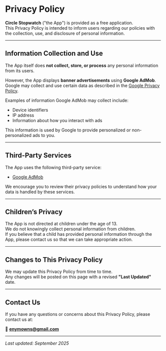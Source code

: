 # Privacy Policy

**Circle Stopwatch** ("the App") is provided as a free application.  
This Privacy Policy is intended to inform users regarding our policies with the collection, use, and disclosure of personal information.

---

## Information Collection and Use
The App itself does **not collect, store, or process** any personal information from its users.  

However, the App displays **banner advertisements** using **Google AdMob**.  
Google may collect and use certain data as described in the [Google Privacy Policy](https://policies.google.com/privacy).

Examples of information Google AdMob may collect include:

- Device identifiers  
- IP address  
- Information about how you interact with ads  

This information is used by Google to provide personalized or non-personalized ads to you.

---

## Third-Party Services
The App uses the following third-party service:

- [Google AdMob](https://support.google.com/admob/answer/6128543?hl=en)  

We encourage you to review their privacy policies to understand how your data is handled by these services.

---

## Children’s Privacy
The App is not directed at children under the age of 13.  
We do not knowingly collect personal information from children.  
If you believe that a child has provided personal information through the App, please contact us so that we can take appropriate action.

---

## Changes to This Privacy Policy
We may update this Privacy Policy from time to time.  
Any changes will be posted on this page with a revised **"Last Updated"** date.

---

## Contact Us
If you have any questions or concerns about this Privacy Policy, please contact us at:

📧 **enymowns@gmail.com**

---

_Last updated: September 2025_
